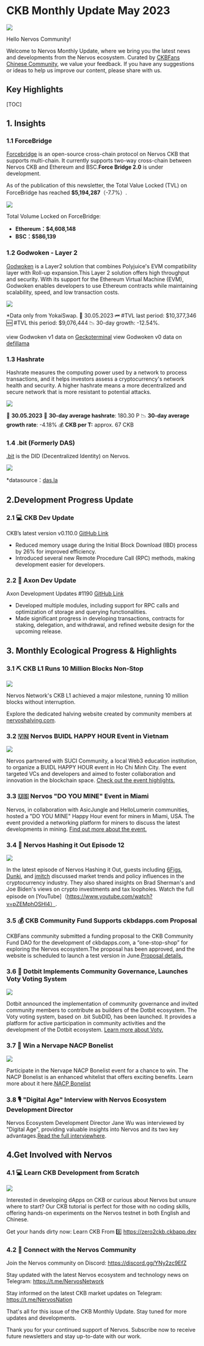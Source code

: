 # CKB Monthly Update May 2023

![](https://hackmd.io/_uploads/rkT_dcH83.jpg)

Hello Nervos Community!

Welcome to Nervos Monthly Update, where we bring you the latest news and developments from the Nervos ecosystem. Curated by [CKBFans Chinese Community](https://linktr.ee/ckbfans), we value your feedback. If you have any suggestions or ideas to help us improve our content, please share with us.


## Key Highlights

[TOC]

## 1. Insights

### 1.1 ForceBridge

[Forcebridge](https://forcebridge.com) is an open-source cross-chain protocol on Nervos CKB that supports multi-chain. It currently supports two-way cross-chain between Nervos CKB and Ethereum and BSC.**Force Bridge 2.0** is under development.

As of the publication of this newsletter, the Total Value Locked (TVL) on ForceBridge has reached **$5,194,287**（-7.7%）.

![](https://hackmd.io/_uploads/B1Rj-iJI3.png)

Total Volume Locked on ForceBridge:
- **Ethereum：$4,608,148**
- **BSC：$586,139**


### 1.2 Godwoken - Layer 2


[Godwoken](https://www.nervos.org/blog/nervos-launches-godwoken-mainnet-beta) is a Layer2 solution that combines Polyjuice's EVM compatibility layer with Roll-up expansion.This Layer 2 solution offers high throughput and security. With its support for the Ethereum Virtual Machine (EVM), Godwoken enables developers to use Ethereum contracts while maintaining scalability, speed, and low transaction costs.

![](https://hackmd.io/_uploads/BJLZxjkI3.png)

*Data only from YokaiSwap.
📅 30.05.2023
⏮ #TVL last period: $10,377,346
🆕 #TVL this period: $9,076,444
📉 30-day growth: -12.54%.

view Godwoken v1 data on [Geckoterminal](https://www.geckoterminal.com/godwoken/yokaiswap/pools) 
view Godwoken v0 data on [defillama ](https://defillama.com/chain/Godwoken)

### 1.3 Hashrate

Hashrate measures the computing power used by a network to process transactions, and it helps investors assess a cryptocurrency's network health and security. A higher hashrate means a more decentralized and secure network that is more resistant to potential attacks.

![](https://hackmd.io/_uploads/Hk_MK5k8h.png)

📅 **30.05.2023**
🔨 **30-day average hashrate**: 180.30 P
📉 **30-day average growth rate**: -4.18%
💰 **CKB per T:** approx. 67 CKB

### 1.4 .bit (Formerly DAS)

[.bit](https://did.id) is the DID (Decentralized Identity) on Nervos.

![](https://hackmd.io/_uploads/Syy8Ktr82.png)

*datasource：[das.la](https://das.la/)

## 2.Development Progress Update

### 2.1 💻 CKB Dev Update 

CKB’s latest version v0.110.0
[GitHub Link](https://github.com/nervosnetwork/ckb/discussions/3987)

- Reduced memory usage during the Initial Block Download (IBD) process by 26% for improved efficiency.
- Introduced several new Remote Procedure Call (RPC) methods, making development easier for developers.

### 2.2 🦾 Axon Dev Update 

Axon Development Updates #1190
[GitHub Link](https://github.com/axonweb3/axon/issues/1190)

- Developed multiple modules, including support for RPC calls and optimization of storage and querying functionalities.
- Made significant progress in developing transactions, contracts for staking, delegation, and withdrawal, and refined website design for the upcoming release.



## 3. Monthly Ecological Progress & Highlights


### 3.1 ⛏️ CKB L1 Runs 10 Million Blocks Non-Stop

![](https://hackmd.io/_uploads/SkZp2GW83.png)

Nervos Network's CKB L1 achieved a major milestone, running 10 million blocks without interruption.  

Explore the dedicated halving website created by community members at [nervoshalving.com](https://nervoshalving.com).

### 3.2 🇻🇳 Nervos BUIDL HAPPY HOUR Event in Vietnam

![](https://hackmd.io/_uploads/rydLYBr43.png)

Nervos partnered with SUCI Community, a local Web3 education institution, to organize a BUIDL HAPPY HOUR event in Ho Chi Minh City. The event targeted VCs and developers and aimed to foster collaboration and innovation in the blockchain space. [Check out the event highlights.](https://twitter.com/NervosNetwork/status/1656992325690859523?s=20)

### 3.3 🇺🇸 Nervos "DO YOU MINE" Event in Miami

Nervos, in collaboration with AsicJungle and HelloLumerin communities, hosted a "DO YOU MINE" Happy Hour event for miners in Miami, USA. The event provided a networking platform for miners to discuss the latest developments in mining. [ Find out more about the event.](https://partiful.com/e/Xkgp37WnKgq8JdnQ26fE)



### 3.4 🎥 Nervos Hashing it Out Episode 12

![](https://hackmd.io/_uploads/rJVEpcIHn.png)

In the latest episode of Nervos Hashing it Out, guests including [6Figs](http://bit.ly/m/Link-Tree),[ Dunki](https://twitter.com/DunkiSir), and [jmitch](https://twitter.com/jmitch_tv) discussed market trends and policy influences in the cryptocurrency industry. They also shared insights on Brad Sherman's and Joe Biden's views on crypto investments and tax loopholes. Watch the full episode on [YouTube]（https://www.youtube.com/watch?v=pZEMphOSHl4）.


### 3.5 💰 CKB Community Fund Supports ckbdapps.com Proposal

CKBFans community submitted a funding proposal to the CKB Community Fund DAO for the development of ckbdapps.com, a “one-stop-shop” for exploring the Nervos ecosystem.The proposal has been approved, and the website is scheduled to launch a test version in June.[Proposal details.](https://dao.ckb.community/thread/vot-ckbfans-ckbdapps-com-ckbfans-community-grant-proposal-ckbdapps-com-44239)


### 3.6 📣 Dotbit Implements Community Governance, Launches Voty Voting System

![](https://hackmd.io/_uploads/BylaFsLB2.png)

Dotbit announced the implementation of community governance and invited community members to contribute as builders of the Dotbit ecosystem. The Voty voting system, based on .bit SubDID, has been launched. It provides a platform for active participation in community activities and the development of the Dotbit ecosystem. [Learn more about Voty.](https://voty.xyz/)

### 3.7 🦴 Win a Nervape NACP Bonelist

![](https://hackmd.io/_uploads/rJ5wZ5BUh.png)

Participate in the Nervape NACP Bonelist event for a chance to win. The NACP Bonelist is an enhanced whitelist that offers exciting benefits. Learn more about it here.[NACP Bonelist](https://tourmaline-elderberry-f93.notion.site/NACP-Bonelist-aka-Whitelist-f021cb54342549ae95f752d393ab3211)


### 3.8 🎙️ "Digital Age" Interview with Nervos Ecosystem Development Director

Nervos Ecosystem Development Director Jane Wu was interviewed by "Digital Age", providing valuable insights into Nervos and its two key advantages.[Read the full interviewhere](https://web3plus.bnext.com.tw/article/780).
## 4.Get Involved with Nervos

### 4.1 💻  Learn CKB Development from Scratch

![](https://i.imgur.com/CuVVMUq.png)

Interested in developing dApps on CKB or curious about Nervos but unsure where to start? Our CKB tutorial is perfect for those with no coding skills, offering hands-on experiments on the Nervos testnet in both English and Chinese.

Get your hands dirty now: Learn CKB From 0️⃣ https://zero2ckb.ckbapp.dev

### 4.2 🤝 Connect with the Nervos Community

Join the Nervos community on Discord: https://discord.gg/YNy2zc9EfZ

Stay updated with the latest Nervos ecosystem and technology news on Telegram: https://t.me/NervosNetwork

Stay informed on the latest CKB market updates on Telegram: https://t.me/NervosNation

That's all for this issue of the CKB Monthly Update. Stay tuned for more updates and developments.

Thank you for your continued support of Nervos. Subscribe now to receive future newsletters and stay up-to-date with our work.